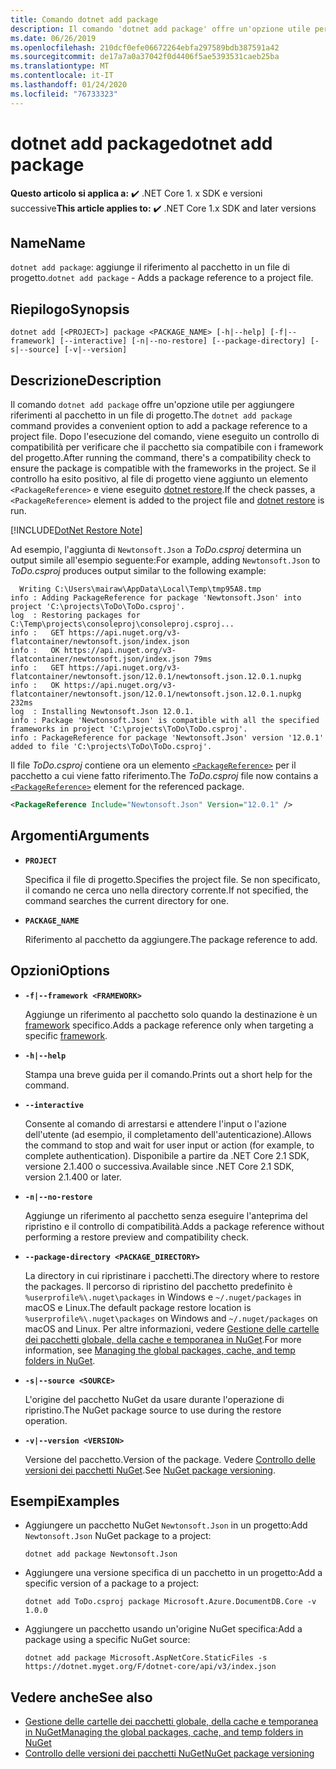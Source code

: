 ```yaml
---
title: Comando dotnet add package
description: Il comando 'dotnet add package' offre un'opzione utile per aggiungere un riferimento al pacchetto NuGet in un progetto.
ms.date: 06/26/2019
ms.openlocfilehash: 210dcf0efe06672264ebfa297589bdb387591a42
ms.sourcegitcommit: de17a7a0a37042f0d4406f5ae5393531caeb25ba
ms.translationtype: MT
ms.contentlocale: it-IT
ms.lasthandoff: 01/24/2020
ms.locfileid: "76733323"
---
```

# <a name="dotnet-add-package"></a><span data-ttu-id="b8fa4-103">dotnet add package</span><span class="sxs-lookup"><span data-stu-id="b8fa4-103">dotnet add package</span></span>

<span data-ttu-id="b8fa4-104">**Questo articolo si applica a:** ✔️ .NET Core 1. x SDK e versioni successive</span><span class="sxs-lookup"><span data-stu-id="b8fa4-104">**This article applies to:** ✔️ .NET Core 1.x SDK and later versions</span></span>

<!-- todo: uncomment when all CLI commands are reviewed
[!INCLUDE [topic-appliesto-net-core-all](../../../includes/topic-appliesto-net-core-all.md)]
-->

## <a name="name"></a><span data-ttu-id="b8fa4-105">Name</span><span class="sxs-lookup"><span data-stu-id="b8fa4-105">Name</span></span>

<span data-ttu-id="b8fa4-106">`dotnet add package`: aggiunge il riferimento al pacchetto in un file di progetto.</span><span class="sxs-lookup"><span data-stu-id="b8fa4-106">`dotnet add package` - Adds a package reference to a project file.</span></span>

## <a name="synopsis"></a><span data-ttu-id="b8fa4-107">Riepilogo</span><span class="sxs-lookup"><span data-stu-id="b8fa4-107">Synopsis</span></span>

`dotnet add [<PROJECT>] package <PACKAGE_NAME> [-h|--help] [-f|--framework] [--interactive] [-n|--no-restore] [--package-directory] [-s|--source] [-v|--version]`

## <a name="description"></a><span data-ttu-id="b8fa4-108">Descrizione</span><span class="sxs-lookup"><span data-stu-id="b8fa4-108">Description</span></span>

<span data-ttu-id="b8fa4-109">Il comando `dotnet add package` offre un'opzione utile per aggiungere riferimenti al pacchetto in un file di progetto.</span><span class="sxs-lookup"><span data-stu-id="b8fa4-109">The `dotnet add package` command provides a convenient option to add a package reference to a project file.</span></span> <span data-ttu-id="b8fa4-110">Dopo l'esecuzione del comando, viene eseguito un controllo di compatibilità per verificare che il pacchetto sia compatibile con i framework del progetto.</span><span class="sxs-lookup"><span data-stu-id="b8fa4-110">After running the command, there's a compatibility check to ensure the package is compatible with the frameworks in the project.</span></span> <span data-ttu-id="b8fa4-111">Se il controllo ha esito positivo, al file di progetto viene aggiunto un elemento `<PackageReference>` e viene eseguito [dotnet restore](dotnet-restore.md).</span><span class="sxs-lookup"><span data-stu-id="b8fa4-111">If the check passes, a `<PackageReference>` element is added to the project file and [dotnet restore](dotnet-restore.md) is run.</span></span>

[!INCLUDE[DotNet Restore Note](../../../includes/dotnet-restore-note.md)]

<span data-ttu-id="b8fa4-112">Ad esempio, l'aggiunta di `Newtonsoft.Json` a *ToDo.csproj* determina un output simile all'esempio seguente:</span><span class="sxs-lookup"><span data-stu-id="b8fa4-112">For example, adding `Newtonsoft.Json` to *ToDo.csproj* produces output similar to the following example:</span></span>

```console
  Writing C:\Users\mairaw\AppData\Local\Temp\tmp95A8.tmp
info : Adding PackageReference for package 'Newtonsoft.Json' into project 'C:\projects\ToDo\ToDo.csproj'.
log  : Restoring packages for C:\Temp\projects\consoleproj\consoleproj.csproj...
info :   GET https://api.nuget.org/v3-flatcontainer/newtonsoft.json/index.json
info :   OK https://api.nuget.org/v3-flatcontainer/newtonsoft.json/index.json 79ms
info :   GET https://api.nuget.org/v3-flatcontainer/newtonsoft.json/12.0.1/newtonsoft.json.12.0.1.nupkg
info :   OK https://api.nuget.org/v3-flatcontainer/newtonsoft.json/12.0.1/newtonsoft.json.12.0.1.nupkg 232ms
log  : Installing Newtonsoft.Json 12.0.1.
info : Package 'Newtonsoft.Json' is compatible with all the specified frameworks in project 'C:\projects\ToDo\ToDo.csproj'.
info : PackageReference for package 'Newtonsoft.Json' version '12.0.1' added to file 'C:\projects\ToDo\ToDo.csproj'.
```

<span data-ttu-id="b8fa4-113">Il file *ToDo.csproj* contiene ora un elemento [`<PackageReference>`](/nuget/consume-packages/package-references-in-project-files) per il pacchetto a cui viene fatto riferimento.</span><span class="sxs-lookup"><span data-stu-id="b8fa4-113">The *ToDo.csproj* file now contains a [`<PackageReference>`](/nuget/consume-packages/package-references-in-project-files) element for the referenced package.</span></span>

```xml
<PackageReference Include="Newtonsoft.Json" Version="12.0.1" />
```

## <a name="arguments"></a><span data-ttu-id="b8fa4-114">Argomenti</span><span class="sxs-lookup"><span data-stu-id="b8fa4-114">Arguments</span></span>

- **`PROJECT`**

  <span data-ttu-id="b8fa4-115">Specifica il file di progetto.</span><span class="sxs-lookup"><span data-stu-id="b8fa4-115">Specifies the project file.</span></span> <span data-ttu-id="b8fa4-116">Se non specificato, il comando ne cerca uno nella directory corrente.</span><span class="sxs-lookup"><span data-stu-id="b8fa4-116">If not specified, the command searches the current directory for one.</span></span>

- **`PACKAGE_NAME`**

  <span data-ttu-id="b8fa4-117">Riferimento al pacchetto da aggiungere.</span><span class="sxs-lookup"><span data-stu-id="b8fa4-117">The package reference to add.</span></span>

## <a name="options"></a><span data-ttu-id="b8fa4-118">Opzioni</span><span class="sxs-lookup"><span data-stu-id="b8fa4-118">Options</span></span>

- **`-f|--framework <FRAMEWORK>`**

  <span data-ttu-id="b8fa4-119">Aggiunge un riferimento al pacchetto solo quando la destinazione è un [framework](../../standard/frameworks.md) specifico.</span><span class="sxs-lookup"><span data-stu-id="b8fa4-119">Adds a package reference only when targeting a specific [framework](../../standard/frameworks.md).</span></span>

- **`-h|--help`**

  <span data-ttu-id="b8fa4-120">Stampa una breve guida per il comando.</span><span class="sxs-lookup"><span data-stu-id="b8fa4-120">Prints out a short help for the command.</span></span>

- **`--interactive`**

  <span data-ttu-id="b8fa4-121">Consente al comando di arrestarsi e attendere l'input o l'azione dell'utente (ad esempio, il completamento dell'autenticazione).</span><span class="sxs-lookup"><span data-stu-id="b8fa4-121">Allows the command to stop and wait for user input or action (for example, to complete authentication).</span></span> <span data-ttu-id="b8fa4-122">Disponibile a partire da .NET Core 2.1 SDK, versione 2.1.400 o successiva.</span><span class="sxs-lookup"><span data-stu-id="b8fa4-122">Available since .NET Core 2.1 SDK, version 2.1.400 or later.</span></span>

- **`-n|--no-restore`**

  <span data-ttu-id="b8fa4-123">Aggiunge un riferimento al pacchetto senza eseguire l'anteprima del ripristino e il controllo di compatibilità.</span><span class="sxs-lookup"><span data-stu-id="b8fa4-123">Adds a package reference without performing a restore preview and compatibility check.</span></span>

- **`--package-directory <PACKAGE_DIRECTORY>`**

  <span data-ttu-id="b8fa4-124">La directory in cui ripristinare i pacchetti.</span><span class="sxs-lookup"><span data-stu-id="b8fa4-124">The directory where to restore the packages.</span></span> <span data-ttu-id="b8fa4-125">Il percorso di ripristino del pacchetto predefinito è `%userprofile%\.nuget\packages` in Windows e `~/.nuget/packages` in macOS e Linux.</span><span class="sxs-lookup"><span data-stu-id="b8fa4-125">The default package restore location is `%userprofile%\.nuget\packages` on Windows and `~/.nuget/packages` on macOS and Linux.</span></span> <span data-ttu-id="b8fa4-126">Per altre informazioni, vedere [Gestione delle cartelle dei pacchetti globale, della cache e temporanea in NuGet](https://docs.microsoft.com/nuget/consume-packages/managing-the-global-packages-and-cache-folders).</span><span class="sxs-lookup"><span data-stu-id="b8fa4-126">For more information, see [Managing the global packages, cache, and temp folders in NuGet](https://docs.microsoft.com/nuget/consume-packages/managing-the-global-packages-and-cache-folders).</span></span>

- **`-s|--source <SOURCE>`**

  <span data-ttu-id="b8fa4-127">L'origine del pacchetto NuGet da usare durante l'operazione di ripristino.</span><span class="sxs-lookup"><span data-stu-id="b8fa4-127">The NuGet package source to use during the restore operation.</span></span>

- **`-v|--version <VERSION>`**

  <span data-ttu-id="b8fa4-128">Versione del pacchetto.</span><span class="sxs-lookup"><span data-stu-id="b8fa4-128">Version of the package.</span></span> <span data-ttu-id="b8fa4-129">Vedere [Controllo delle versioni dei pacchetti NuGet](https://docs.microsoft.com/nuget/reference/package-versioning).</span><span class="sxs-lookup"><span data-stu-id="b8fa4-129">See [NuGet package versioning](https://docs.microsoft.com/nuget/reference/package-versioning).</span></span>

## <a name="examples"></a><span data-ttu-id="b8fa4-130">Esempi</span><span class="sxs-lookup"><span data-stu-id="b8fa4-130">Examples</span></span>

- <span data-ttu-id="b8fa4-131">Aggiungere un pacchetto NuGet `Newtonsoft.Json` in un progetto:</span><span class="sxs-lookup"><span data-stu-id="b8fa4-131">Add `Newtonsoft.Json` NuGet package to a project:</span></span>

  ```dotnetcli
  dotnet add package Newtonsoft.Json
  ```

- <span data-ttu-id="b8fa4-132">Aggiungere una versione specifica di un pacchetto in un progetto:</span><span class="sxs-lookup"><span data-stu-id="b8fa4-132">Add a specific version of a package to a project:</span></span>

  ```dotnetcli
  dotnet add ToDo.csproj package Microsoft.Azure.DocumentDB.Core -v 1.0.0
  ```

- <span data-ttu-id="b8fa4-133">Aggiungere un pacchetto usando un'origine NuGet specifica:</span><span class="sxs-lookup"><span data-stu-id="b8fa4-133">Add a package using a specific NuGet source:</span></span>

  ```dotnetcli
  dotnet add package Microsoft.AspNetCore.StaticFiles -s https://dotnet.myget.org/F/dotnet-core/api/v3/index.json
  ```

## <a name="see-also"></a><span data-ttu-id="b8fa4-134">Vedere anche</span><span class="sxs-lookup"><span data-stu-id="b8fa4-134">See also</span></span>

- [<span data-ttu-id="b8fa4-135">Gestione delle cartelle dei pacchetti globale, della cache e temporanea in NuGet</span><span class="sxs-lookup"><span data-stu-id="b8fa4-135">Managing the global packages, cache, and temp folders in NuGet</span></span>](https://docs.microsoft.com/nuget/consume-packages/managing-the-global-packages-and-cache-folders)
- [<span data-ttu-id="b8fa4-136">Controllo delle versioni dei pacchetti NuGet</span><span class="sxs-lookup"><span data-stu-id="b8fa4-136">NuGet package versioning</span></span>](https://docs.microsoft.com/nuget/reference/package-versioning)
